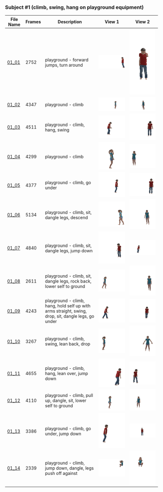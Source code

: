 ### Subject #1 (climb, swing, hang on playground equipment)
|File Name|Frames|Description|View 1|View 2|
|-|-|-|-|-|
|[01_01](https://github.com/Shriinivas/cmubvh/raw/main/Sequence-001-009/01/Data/01_01.zip)|2752|playground - forward jumps, turn around|<img src="https://github.com/Shriinivas/cmubvhgifs/blob/main/Sequence-001-009/01/01_01_0.gif"/>|<img src="https://github.com/Shriinivas/cmubvhgifs/blob/main/Sequence-001-009/01/01_01_1.gif"/>|
|[01_02](https://github.com/Shriinivas/cmubvh/raw/main/Sequence-001-009/01/Data/01_02.zip)|4347|playground - climb|<img src="https://github.com/Shriinivas/cmubvhgifs/blob/main/Sequence-001-009/01/01_02_0.gif"/>|<img src="https://github.com/Shriinivas/cmubvhgifs/blob/main/Sequence-001-009/01/01_02_1.gif"/>|
|[01_03](https://github.com/Shriinivas/cmubvh/raw/main/Sequence-001-009/01/Data/01_03.zip)|4511|playground - climb, hang, swing|<img src="https://github.com/Shriinivas/cmubvhgifs/blob/main/Sequence-001-009/01/01_03_0.gif"/>|<img src="https://github.com/Shriinivas/cmubvhgifs/blob/main/Sequence-001-009/01/01_03_1.gif"/>|
|[01_04](https://github.com/Shriinivas/cmubvh/raw/main/Sequence-001-009/01/Data/01_04.zip)|4299|playground - climb|<img src="https://github.com/Shriinivas/cmubvhgifs/blob/main/Sequence-001-009/01/01_04_0.gif"/>|<img src="https://github.com/Shriinivas/cmubvhgifs/blob/main/Sequence-001-009/01/01_04_1.gif"/>|
|[01_05](https://github.com/Shriinivas/cmubvh/raw/main/Sequence-001-009/01/Data/01_05.zip)|4377|playground - climb, go under|<img src="https://github.com/Shriinivas/cmubvhgifs/blob/main/Sequence-001-009/01/01_05_0.gif"/>|<img src="https://github.com/Shriinivas/cmubvhgifs/blob/main/Sequence-001-009/01/01_05_1.gif"/>|
|[01_06](https://github.com/Shriinivas/cmubvh/raw/main/Sequence-001-009/01/Data/01_06.zip)|5134|playground - climb, sit, dangle legs, descend|<img src="https://github.com/Shriinivas/cmubvhgifs/blob/main/Sequence-001-009/01/01_06_0.gif"/>|<img src="https://github.com/Shriinivas/cmubvhgifs/blob/main/Sequence-001-009/01/01_06_1.gif"/>|
|[01_07](https://github.com/Shriinivas/cmubvh/raw/main/Sequence-001-009/01/Data/01_07.zip)|4840|playground - climb, sit, dangle legs, jump down|<img src="https://github.com/Shriinivas/cmubvhgifs/blob/main/Sequence-001-009/01/01_07_0.gif"/>|<img src="https://github.com/Shriinivas/cmubvhgifs/blob/main/Sequence-001-009/01/01_07_1.gif"/>|
|[01_08](https://github.com/Shriinivas/cmubvh/raw/main/Sequence-001-009/01/Data/01_08.zip)|2611|playground - climb, sit, dangle legs, rock back, lower self to ground|<img src="https://github.com/Shriinivas/cmubvhgifs/blob/main/Sequence-001-009/01/01_08_0.gif"/>|<img src="https://github.com/Shriinivas/cmubvhgifs/blob/main/Sequence-001-009/01/01_08_1.gif"/>|
|[01_09](https://github.com/Shriinivas/cmubvh/raw/main/Sequence-001-009/01/Data/01_09.zip)|4243|playground - climb, hang, hold self up with arms straight, swing, drop, sit, dangle legs, go under|<img src="https://github.com/Shriinivas/cmubvhgifs/blob/main/Sequence-001-009/01/01_09_0.gif"/>|<img src="https://github.com/Shriinivas/cmubvhgifs/blob/main/Sequence-001-009/01/01_09_1.gif"/>|
|[01_10](https://github.com/Shriinivas/cmubvh/raw/main/Sequence-001-009/01/Data/01_10.zip)|3267|playground - climb, swing, lean back, drop|<img src="https://github.com/Shriinivas/cmubvhgifs/blob/main/Sequence-001-009/01/01_10_0.gif"/>|<img src="https://github.com/Shriinivas/cmubvhgifs/blob/main/Sequence-001-009/01/01_10_1.gif"/>|
|[01_11](https://github.com/Shriinivas/cmubvh/raw/main/Sequence-001-009/01/Data/01_11.zip)|4655|playground - climb, hang, lean over, jump down|<img src="https://github.com/Shriinivas/cmubvhgifs/blob/main/Sequence-001-009/01/01_11_0.gif"/>|<img src="https://github.com/Shriinivas/cmubvhgifs/blob/main/Sequence-001-009/01/01_11_1.gif"/>|
|[01_12](https://github.com/Shriinivas/cmubvh/raw/main/Sequence-001-009/01/Data/01_12.zip)|4110|playground - climb, pull up, dangle, sit, lower self to ground|<img src="https://github.com/Shriinivas/cmubvhgifs/blob/main/Sequence-001-009/01/01_12_0.gif"/>|<img src="https://github.com/Shriinivas/cmubvhgifs/blob/main/Sequence-001-009/01/01_12_1.gif"/>|
|[01_13](https://github.com/Shriinivas/cmubvh/raw/main/Sequence-001-009/01/Data/01_13.zip)|3386|playground - climb, go under, jump down|<img src="https://github.com/Shriinivas/cmubvhgifs/blob/main/Sequence-001-009/01/01_13_0.gif"/>|<img src="https://github.com/Shriinivas/cmubvhgifs/blob/main/Sequence-001-009/01/01_13_1.gif"/>|
|[01_14](https://github.com/Shriinivas/cmubvh/raw/main/Sequence-001-009/01/Data/01_14.zip)|2339|playground - climb, jump down, dangle, legs push off against|<img src="https://github.com/Shriinivas/cmubvhgifs/blob/main/Sequence-001-009/01/01_14_0.gif"/>|<img src="https://github.com/Shriinivas/cmubvhgifs/blob/main/Sequence-001-009/01/01_14_1.gif"/>|
